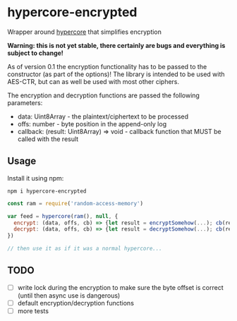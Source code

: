 # hypercore-encrypted

Wrapper around [hypercore](https://github.com/mafintosh/hypercore) that simplifies encryption

**Warning: this is not yet stable, there certainly are bugs and everything is subject to change!**

As of version 0.1 the encryption functionality has to be passed to the constructor (as part of the options)!
The library is intended to be used with AES-CTR, but can as well be used with most other ciphers.

The encryption and decryption functions are passed the following parameters:

* data: Uint8Array - the plaintext/ciphertext to be processed
* offs: number - byte position in the append-only log
* callback: (result: Uint8Array) => void - callback function that MUST be called with the result

## Usage

Install it using npm:

``` cli
npm i hypercore-encrypted
```

``` js
const ram = require('random-access-memory')

var feed = hypercore(ram(), null, {
  encrypt: (data, offs, cb) => {let result = encryptSomehow(...); cb(result)},
  decrypt: (data, offs, cb) => {let result = decryptSomehow(...); cb(result)}
})

// then use it as if it was a normal hypercore...
```

## TODO

* [ ] write lock during the encryption to make sure the byte offset is correct (until then async use is dangerous)
* [ ] default encryption/decryption functions
* [ ] more tests

